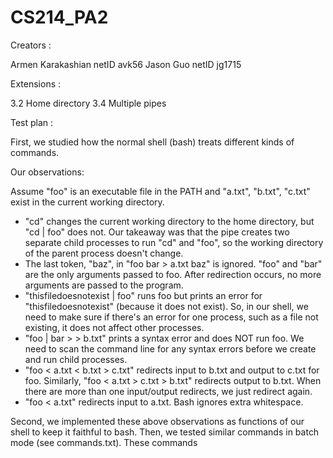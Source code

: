# CS214_PA2

Creators	:

Armen Karakashian	netID avk56
Jason Guo	  	netID jg1715

Extensions	:

3.2 Home directory
3.4 Multiple pipes

Test plan	:

First, we studied how the normal shell (bash) treats different kinds of commands.

Our observations:

Assume "foo" is an executable file in the PATH and "a.txt", "b.txt", "c.txt" exist in the current working directory.

- "cd" changes the current working directory to the home directory, but "cd | foo" does not. Our takeaway was that the pipe creates two separate child processes to run "cd" and "foo", so the working directory of the parent process doesn't change.
- The last token, "baz", in "foo bar > a.txt baz" is ignored. "foo" and "bar" are the only arguments passed to foo. After redirection occurs, no more arguments are passed to the program.
- "thisfiledoesnotexist | foo" runs foo but prints an error for "thisfiledoesnotexist" (because it does not exist). So, in our shell, we need to make sure if there's an error for one process, such as a file not existing, it does not affect other processes.
- "foo | bar > > b.txt" prints a syntax error and does NOT run foo. We need to scan the command line for any syntax errors before we create and run child processes.
- "foo < a.txt < b.txt > c.txt" redirects input to b.txt and output to c.txt for foo. Similarly, "foo < a.txt > c.txt > b.txt" redirects output to b.txt. When there are more than one input/output redirects, we just redirect again.
- "foo                    <       a.txt" redirects input to a.txt. Bash ignores extra whitespace.

Second, we implemented these above observations as functions of our shell to keep it faithful to bash. Then, we tested similar commands in batch mode (see commands.txt). These commands